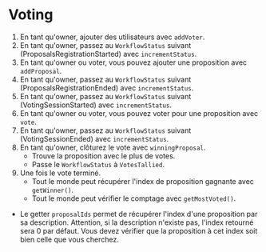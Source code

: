 # Voting

1. En tant qu'owner, ajouter des utilisateurs avec `addVoter`.
2. En tant qu'owner, passez au `WorkflowStatus` suivant (ProposalsRegistrationStarted) avec `incrementStatus`.
3. En tant qu'owner ou voter, vous pouvez ajouter une proposition avec `addProposal`.
4. En tant qu'owner, passez au `WorkflowStatus` suivant (ProposalsRegistrationEnded) avec `incrementStatus`.
5. En tant qu'owner, passez au `WorkflowStatus` suivant (VotingSessionStarted) avec `incrementStatus`.
6. En tant qu'owner ou voter, vous pouvez voter pour une proposition avec `vote`.
7. En tant qu'owner, passez au `WorkflowStatus` suivant (VotingSessionEnded) avec `incrementStatus`.
8. En tant qu'owner, clôturez le vote avec `winningProposal`.
   - Trouve la proposition avec le plus de votes.
   - Passe le `WorkflowStatus` à `VotesTallied`.
9. Une fois le vote terminé.
   - Tout le monde peut récupérer l'index de proposition gagnante avec `getWinner()`.
   - Tout le monde peut vérifier le comptage avec `getMostVoted()`.

- Le getter `proposalIds` permet de récupérer l'index d'une proposition par sa description. Attention, si la description n'existe pas, l'index retourné sera 0 par défaut. Vous devez vérifier que la proposition à cet index soit bien celle que vous cherchez.
